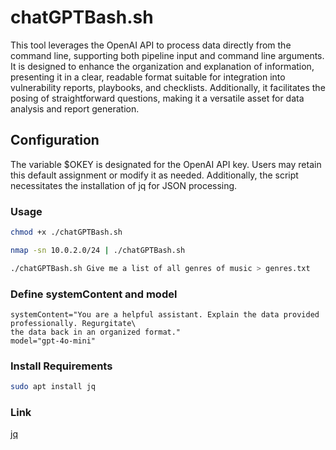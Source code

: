 # chatGPTBash.sh
This tool leverages the OpenAI API to process data directly from the command line, supporting both pipeline input and command line arguments. It is designed to enhance the organization and explanation of information, presenting it in a clear, readable format suitable for integration into vulnerability reports, playbooks, and checklists. Additionally, it facilitates the posing of straightforward questions, making it a versatile asset for data analysis and report generation.
## Configuration
The variable $OKEY is designated for the OpenAI API key. Users may retain this default assignment or modify it as needed. Additionally, the script necessitates the installation of jq for JSON processing.
### Usage
```Bash
chmod +x ./chatGPTBash.sh
```
```Bash
nmap -sn 10.0.2.0/24 | ./chatGPTBash.sh
```
```Bash
./chatGPTBash.sh Give me a list of all genres of music > genres.txt
```
### Define systemContent and model
```
systemContent="You are a helpful assistant. Explain the data provided professionally. Regurgitate\
the data back in an organized format."
model="gpt-4o-mini"
```
### Install Requirements
```Bash
sudo apt install jq
```
### Link
[jq](https://jqlang.github.io/jq/)